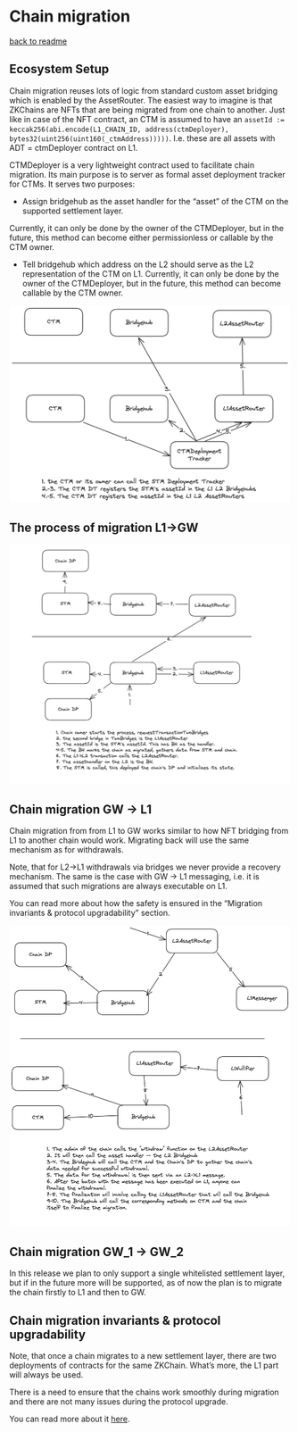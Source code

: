 # Chain migration

[back to readme](../README.md)

## Ecosystem Setup

Chain migration reuses lots of logic from standard custom asset bridging which is enabled by the AssetRouter. The easiest way to imagine is that ZKChains are NFTs that are being migrated from one chain to another. Just like in case of the NFT contract, an CTM is assumed to have an `assetId := keccak256(abi.encode(L1_CHAIN_ID, address(ctmDeployer), bytes32(uint256(uint160(_ctmAddress)))))`. I.e. these are all assets with ADT = ctmDeployer contract on L1.

CTMDeployer is a very lightweight contract used to facilitate chain migration. Its main purpose is to server as formal asset deployment tracker for CTMs. It serves two purposes:

- Assign bridgehub as the asset handler for the “asset” of the CTM on the supported settlement layer.

Currently, it can only be done by the owner of the  CTMDeployer, but in the future, this method can become either permissionless or callable by the CTM owner.

- Tell bridgehub which address on the L2 should serve as the L2 representation of the CTM on L1. Currently, it can only be done by the owner of the  CTMDeployer, but in the future, this method can become callable by the CTM owner.

![image.png](./img/ctm_gw_registration.png)

## The process of migration L1→GW

![image.png](./img/migrate_to_gw.png)

## Chain migration GW → L1

Chain migration from from L1 to GW works similar to how NFT bridging from L1 to another chain would work. Migrating back will use the same mechanism as for withdrawals.

Note, that for L2→L1 withdrawals via bridges we never provide a recovery mechanism. The same is the case with GW → L1 messaging, i.e. it is assumed that such migrations are always executable on L1.

You can read more about how the safety is ensured in the “Migration invariants  & protocol upgradability” section.

![image.png](./img/migrate_from_gw.png)

## Chain migration GW_1 → GW_2

In this release we plan to only support a single whitelisted settlement layer, but if in the future more will be supported, as of now the plan is to migrate the chain firstly to L1 and then to GW.

## Chain migration invariants & protocol upgradability

Note, that once a chain migrates to a new settlement layer, there are two deployments of contracts for the same ZKChain. What’s more, the L1 part will always be used.

There is a need to ensure that the chains work smoothly during migration and there are not many issues during the protocol upgrade.

You can read more about it [here](./gateway_protocol_upgrades.md).

